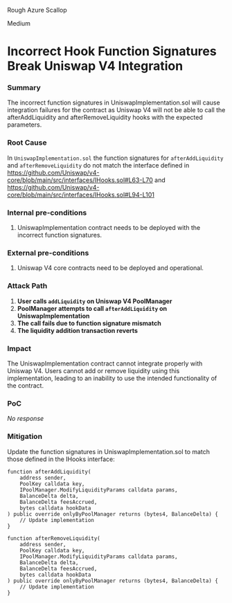 Rough Azure Scallop

Medium

# Incorrect Hook Function Signatures Break Uniswap V4 Integration

### Summary

The incorrect function signatures in UniswapImplementation.sol will cause integration failures for the contract as Uniswap V4 will not be able to call the afterAddLiquidity and afterRemoveLiquidity hooks with the expected parameters.

### Root Cause

In `UniswapImplementation.sol` the function signatures for `afterAddLiquidity` and `afterRemoveLiquidity` do not match the interface defined in https://github.com/Uniswap/v4-core/blob/main/src/interfaces/IHooks.sol#L63-L70 and https://github.com/Uniswap/v4-core/blob/main/src/interfaces/IHooks.sol#L94-L101

### Internal pre-conditions

1. UniswapImplementation contract needs to be deployed with the incorrect function signatures.

### External pre-conditions

1. Uniswap V4 core contracts need to be deployed and operational.

### Attack Path

1. **User calls `addLiquidity` on Uniswap V4 PoolManager**
2. **PoolManager attempts to call `afterAddLiquidity` on UniswapImplementation**
3. **The call fails due to function signature mismatch**
4. **The liquidity addition transaction reverts**

### Impact

The UniswapImplementation contract cannot integrate properly with Uniswap V4. Users cannot add or remove liquidity using this implementation, leading to an inability to use the intended functionality of the contract.

### PoC

_No response_

### Mitigation

Update the function signatures in UniswapImplementation.sol to match those defined in the IHooks interface:
```solidity
function afterAddLiquidity(
    address sender,
    PoolKey calldata key,
    IPoolManager.ModifyLiquidityParams calldata params,
    BalanceDelta delta,
    BalanceDelta feesAccrued,
    bytes calldata hookData
) public override onlyByPoolManager returns (bytes4, BalanceDelta) {
    // Update implementation
}

function afterRemoveLiquidity(
    address sender,
    PoolKey calldata key,
    IPoolManager.ModifyLiquidityParams calldata params,
    BalanceDelta delta,
    BalanceDelta feesAccrued,
    bytes calldata hookData
) public override onlyByPoolManager returns (bytes4, BalanceDelta) {
    // Update implementation
}
```